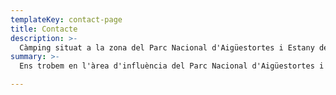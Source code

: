 ```yaml
---
templateKey: contact-page
title: Contacte
description: >-
  Càmping situat a la zona del Parc Nacional d'Aigüestortes i Estany de Sant Maurici, l'enclavament ideal per relaxar-se i gaudir de privilegiats paisatges. Oferim àmplies parcel·les amb gespa i ombra, aixícom còmodes i espaiosos bungalows
summary: >-
  Ens trobem en l'àrea d'influència del Parc Nacional d'Aigüestortes i Estany de Sant Maurici, (Pirineus Catalans), al marge esquerre del riu Escrita a 1,8 km abans d'arribar al poble d'Espot, un dels més emblemàtics paratges de les Valls d'Àneu dins de la comarca del Pallars Sobirà a la província de Lleida.

---
```

